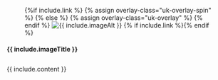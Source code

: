 <div class="{{ include.topShape }}">
	<div class="wrapper">
		<div class="uk-container uk-container-center uk-margin-large-bottom">
			<div class="uk-grid">
	    	    <div class="uk-width-medium-1-3 uk-width-small-1-1 uk-width-large-1-3">
	      		    <a name="{{ include.anchor }}"></a>
      			    <div class="box">
      				    <figure class="uk-overlay uk-overlay-hover">
                            {%if include.link %}
                                {% assign overlay-class="uk-overlay-spin" %} 
                            {% else %}
                                {% assign overlay-class="uk-overlay" %} 
                            {% endif %}
			    		    <img class="{{ overlay-class }}" src="{{ site.baseurl }}/static/images/{{ include.image }}" alt="{{ include.imageAlt }}">
                            {% if include.link %}<a class="uk-position-cover" href="{{ include.link }}" target="_blank"></a>{% endif %}
					    </figure>
		     		    <div  class="info-box small">
		     			    <h4>{{ include.imageTitle }}</h4>
		    		    </div>
		   	        </div>
	      	    </div>
	      	    <div class="uk-width-medium-2-3 uk-width-small-1-1 uk-width-large-2-3" style="padding-top:10px;">
				    {{ include.content }}
	      	    </div>
	  		</div>
		</div>
	</div>
</div>